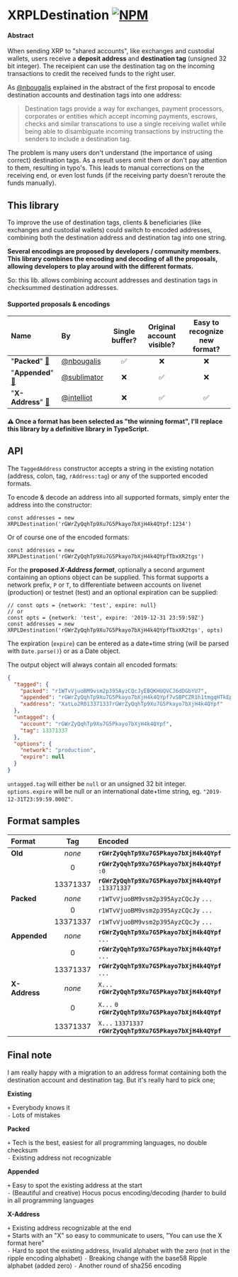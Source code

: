 # XRPLDestination [![NPM](https://img.shields.io/npm/v/xrpl-destination.svg)](https://npmjs.org/package/xrpl-destination) 

#### Abstract

When sending XRP to "shared accounts", like exchanges and custodial wallets, users receive a **deposit address** and **destination tag** (unsigned 32 bit integer). The receipient can use the destination tag on the incoming transactions to credit the received funds to the right user. 

As [@nbougalis](https://github.com/xrp-community/standards-drafts/issues/6) explained in the abstract of the first proposal to encode destination accounts and destination tags into one address:
> Destination tags provide a way for exchanges, payment processors, corporates or entities which accept incoming payments, escrows, checks and similar transcations to use a single receiving wallet while being able to disambiguate incoming transactions by instructing the senders to include a destination tag.

The problem is many users don't understand (the importance of using correct) destination tags. As a result users omit them or don't pay attention to them, resulting in typo's. This leads to manual corrections on the receiving end, or even lost funds (if the receiving party doesn't reroute the funds manually).

## This library

To improve the use of destination tags, clients & beneficiaries (like exchanges and custodial wallets) could switch to encoded addresses, combining both the destination address and destination tag into one string. 

**Several encodings are proposed by developers / community members. This library combines the encoding and decoding of all the proposals, allowing developers to play around with the different formats.**

So: this lib. allows combining account addresses and destination tags in checksummed destination addresses.

#### Supported proposals & encodings

| Name             | By           | Single buffer? | Original account visible? | Easy to recognize new format? |
| :---             | :---         | :---:          | :---:                     | :---:                    |
| "**Packed**" [🔗](https://github.com/xrp-community/standards-drafts/issues/6) | [@nbougalis](https://github.com/nbougalis) |  ✅ | ❌ | ❌ |
| "**Appended**" [🔗](https://github.com/sublimator/x-address-codec/tree/nd-tagged-addresses) | [@sublimator](https://github.com/sublimator) | ❌ | ✅ | ❌ |
| "**X-Address**" [🔗](https://github.com/intelliot/x-address-proposal) | [@intelliot](https://github.com/intelliot) | ❌ | ✅ | ✅ |

#### ⚠️ Once a format has been selected as "the winning format", I'll replace this library by a definitive library in **TypeScript**.

## API

The `TaggedAddress` constructor accepts a string in the existing notation (address, colon, tag, `rAddress:tag`) or any of the supported encoded formats.

To encode & decode an address into all supported formats, simply enter the address into the constructor:

```javacsript
const addresses = new XRPLDestination('rGWrZyQqhTp9Xu7G5Pkayo7bXjH4k4QYpf:1234')
```

Or of course one of the encoded formats:

```javacsript
const addresses = new XRPLDestination('rGWrZyQqhTp9Xu7G5Pkayo7bXjH4k4QYpfTbxXR2tgs')
```

For the **proposed _X-Address format_**, optionally a second argument containing an options object can be supplied. This format supports a network prefix, `P` or `T`, to differentiate between accounts on livenet (production) or testnet (test) and an optional expiration can be supplied:

```javacsript
// const opts = {network: 'test', expire: null}
// or
const opts = {network: 'test', expire: '2019-12-31 23:59:59Z'}
const addresses = new XRPLDestination('rGWrZyQqhTp9Xu7G5Pkayo7bXjH4k4QYpfTbxXR2tgs', opts)
```

The expiration (`expire`) can be entered as a date+time string (will be parsed with `Date.parse()`) or as a Date object.

The output object will always contain all encoded formats:

```json
{
  "tagged": {
    "packed": "r1WTvVjuoBM9vsm2p395AyzCQcJyEBQKHUQVCJ6dDGbYU7",
    "appended": "rGWrZyQqhTp9Xu7G5Pkayo7bXjH4k4QYpf7vSBPCZR1h1tmgqHTkEp",
    "xaddress": "XatLo2R013371337rGWrZyQqhTp9Xu7G5Pkayo7bXjH4k4QYpf"
  },
  "untagged": {
    "account": "rGWrZyQqhTp9Xu7G5Pkayo7bXjH4k4QYpf",
    "tag": 13371337
  },
  "options": {
    "network": "production",
    "expire": null
  }
}

```

`untagged.tag` will either be `null` or an unsigned 32 bit integer. `options.expire` will be null or an international date+time string, eg. `"2019-12-31T23:59:59.000Z"`.


## Format samples

| Format | Tag | Encoded |
| :--- | :---: | :--- |
| **Old** | _none_ | **`rGWrZyQqhTp9Xu7G5Pkayo7bXjH4k4QYpf`** |
| | 0 | **`rGWrZyQqhTp9Xu7G5Pkayo7bXjH4k4QYpf`** `:0` |
| | 13371337 | **`rGWrZyQqhTp9Xu7G5Pkayo7bXjH4k4QYpf`** `:13371337` |
| **Packed** | _none_ | `r1WTvVjuoBM9vsm2p395AyzCQcJy` `...` |
| | 0 | `r1WTvVjuoBM9vsm2p395AyzCQcJy` `...` |
| | 13371337 |`r1WTvVjuoBM9vsm2p395AyzCQcJy` `...` |
| **Appended** | _none_ | **`rGWrZyQqhTp9Xu7G5Pkayo7bXjH4k4QYpf`** `...` |
| | 0 | **`rGWrZyQqhTp9Xu7G5Pkayo7bXjH4k4QYpf`** `...` |
| | 13371337 | **`rGWrZyQqhTp9Xu7G5Pkayo7bXjH4k4QYpf`** `...` |
| **X-Address** | _none_ | `X...` **`rGWrZyQqhTp9Xu7G5Pkayo7bXjH4k4QYpf`** |
| | 0 | `X...` `0` **`rGWrZyQqhTp9Xu7G5Pkayo7bXjH4k4QYpf`** |
| | 13371337 |`X...` `13371337` **`rGWrZyQqhTp9Xu7G5Pkayo7bXjH4k4QYpf`** |

## Final note

I am really happy with a migration to an address format containing both the destination account and destination tag. But it's really hard to pick one;

**Existing**

`+` Everybody knows it  
`-` Lots of mistakes

**Packed**

`+` Tech is the best, easiest for all programming languages, no double checksum  
`-` Existing address not recognizable

**Appended**

`+` Easy to spot the existing address at the start  
`-` (Beautiful and creative) Hocus pocus encoding/decoding (harder to build in all programming languages

**X-Address**

`+` Existing address recognizable at the end  
`+` Starts with an "X" so easy to communicate to users, "You can use the X format here"  
`-` Hard to spot the existing address, Invalid alphabet with the zero (not in the ripple encoding alphabet)
`-` Breaking change with the base58 Ripple alphabet (added zero)
`-` Another round of sha256 encoding


